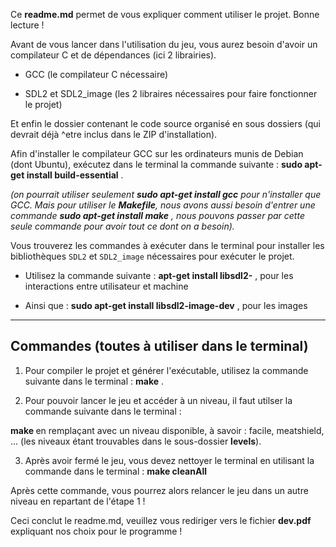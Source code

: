 Ce __readme.md__ permet de vous expliquer comment utiliser le projet. Bonne lecture !


Avant de vous lancer dans l'utilisation du jeu, vous aurez besoin d'avoir un compilateur C et de dépendances (ici 2 librairies).
- GCC (le compilateur C nécessaire)

- SDL2 et SDL2_image (les 2 libraires nécessaires pour faire fonctionner le projet) 


Et enfin le dossier contenant le code source organisé en sous dossiers (qui devrait déjà ^etre inclus dans le ZIP d'installation).


Afin d'installer le compilateur GCC sur les ordinateurs munis de Debian (dont Ubuntu), exécutez dans le terminal la commande suivante : **sudo apt-get install build-essential** .

*(on pourrait utiliser seulement **sudo apt-get install gcc** pour n'installer que GCC. Mais pour utiliser le __Makefile__, nous avons aussi besoin d'entrer une commande **sudo apt-get install make** , nous pouvons passer par cette seule commande pour avoir tout ce dont on a besoin).*


Vous trouverez les commandes à exécuter dans le terminal pour installer les bibliothèques `SDL2` et `SDL2_image` nécessaires pour exécuter le projet.

- Utilisez la commande suivante : **apt-get install libsdl2-** , pour les interactions entre utilisateur et machine

- Ainsi que : **sudo apt-get install libsdl2-image-dev** , pour les images


---


## Commandes (toutes à utiliser **dans le terminal**)


1. Pour compiler le projet et générer l'exécutable, utilisez la commande suivante dans le terminal : **make** .


2. Pour pouvoir lancer le jeu et accéder à un niveau, il faut utilser la commande suivante dans le terminal :

**make <niveau>** en remplaçant **<niveau>** avec un niveau disponible, à savoir : facile, meatshield, ... (les niveaux étant trouvables dans le sous-dossier __levels__).


3. Après avoir fermé le jeu, vous devez nettoyer le terminal en utilisant la commande dans le terminal : **make cleanAll**

Après cette commande, vous pourrez alors relancer le jeu dans un autre niveau en repartant de l'étape 1 !


Ceci conclut le readme.md, veuillez vous rediriger vers le fichier __dev.pdf__ expliquant nos choix pour le programme !
